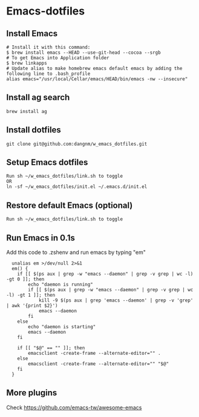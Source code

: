 # Emacs-dotfiles

## Install Emacs
    # Install it with this command:
    $ brew install emacs --HEAD --use-git-head --cocoa --srgb
    # To get Emacs into Application folder 
    $ brew linkapps
    # Update alias to make homebrew emacs default emacs by adding the following line to .bash_profile
    alias emacs="/usr/local/Cellar/emacs/HEAD/bin/emacs -nw --insecure"

## Install ag search
    brew install ag

## Install dotfiles
    git clone git@github.com:dangnm/w_emacs_dotfiles.git
## Setup Emacs dotfiles
    Run sh ~/w_emacs_dotfiles/link.sh to toggle
    OR
    ln -sf ~/w_emacs_dotfiles/init.el ~/.emacs.d/init.el

## Restore default Emacs (optional)
    Run sh ~/w_emacs_dotfiles/link.sh to toggle

## Run Emacs in 0.1s
Add this code to .zshenv and run emacs by typing "em"

```
  unalias em >/dev/null 2>&1
  em() {
    if [[ $(ps aux | grep -w "emacs --daemon" | grep -v grep | wc -l) -gt 0 ]]; then
        echo "daemon is running"
        if [[ $(ps aux | grep -w "emacs --daemon" | grep -v grep | wc -l) -gt 1 ]]; then
            kill -9 $(ps aux | grep 'emacs --daemon' | grep -v 'grep' | awk '{print $2}')
            emacs --daemon
        fi
    else
        echo "daemon is starting"
        emacs --daemon
    fi

    if [[ "$@" == "" ]]; then
        emacsclient -create-frame --alternate-editor="" .
    else
        emacsclient -create-frame --alternate-editor="" "$@"
    fi
  }
```

## More plugins
Check https://github.com/emacs-tw/awesome-emacs


